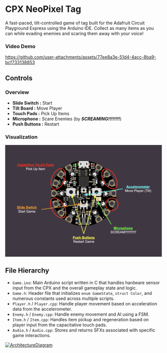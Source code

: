 # CPX NeoPixel Tag
A fast-paced, tilt-controlled game of tag built for the Adafruit Circuit Playground Express using the Arduino IDE. Collect as many items as you can while evading enemies and scaring them away with your voice!

### Video Demo

https://github.com/user-attachments/assets/77ee8a3e-51d4-4acc-8ba9-bcf733138853

## Controls
### Overview
- <b>Slide Switch :</b> Start
- <b>Tilt Board :</b> Move Player
- <b>Touch Pads :</b> Pick Up Items
- <b>Microphone :</b> Scare Enemies (by <b><i>SCREAMING!!!!!!!!</i></b>)
- <b>Push Buttons :</b> Restart

### Visualization
<img src="Controls.png" alt="" />

## File Hierarchy
- `Game.ino`: Main Arduino script written in C that handles hardware sensor input from the CPX and the overall gameplay state and logic.
- `Game.h`: Header file that initializes `enum GameState`, `struct Color`, and numerous constants used across multiple scripts.
- `Player.h` / `Player.cpp`: Handle player movement based on acceleration data from the accelerometer.
- `Enemy.h` / `Enemy.cpp`: Handle enemy movement and AI using a FSM.
- `Item.h` / `Item.cpp`: Handles item pickup and regeneration based on player input from the capacitative touch pads.
- `Audio.h` / `Audio.cpp`: Stores and returns SFXs associated with specific game interactions.

[![ArchitectureDiagram](https://github.com/user-attachments/assets/bbd8a6fd-64a1-41c0-adb5-5182fb981f90)](https://lucid.app/lucidchart/d9d0fb06-87ba-4da9-8b41-c63ae2234aa7/edit?viewport_loc=-1940%2C-2184%2C3028%2C2612%2C0_0&invitationId=inv_ce79e4ad-e6a7-4859-9c5c-a2cf11087566)
